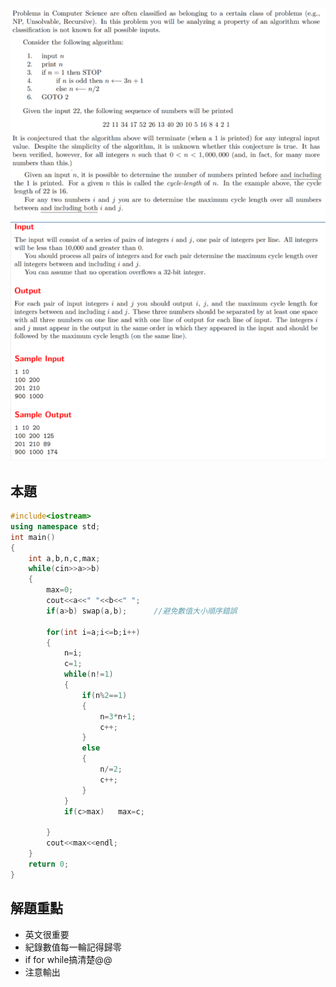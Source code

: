 ![Alt text](image.png)
![Alt text](image-1.png)
## 本題
```cpp
#include<iostream>
using namespace std;
int main()
{
	int a,b,n,c,max;
	while(cin>>a>>b)
	{	
		max=0;
		cout<<a<<" "<<b<<" ";
		if(a>b)	swap(a,b);      //避免數值大小順序錯誤
	
		for(int i=a;i<=b;i++)
		{
			n=i;
			c=1;
			while(n!=1)
			{
				if(n%2==1)	
				{
					n=3*n+1;
					c++;
				}
				else	
				{
					n/=2;
					c++;
				}
			}
			if(c>max)	max=c;
		
		}
		cout<<max<<endl;
	}
	return 0;
}
```

## 解題重點
+ 英文很重要
+ 紀錄數值每一輪記得歸零
+ if for while搞清楚@@
+ 注意輸出
